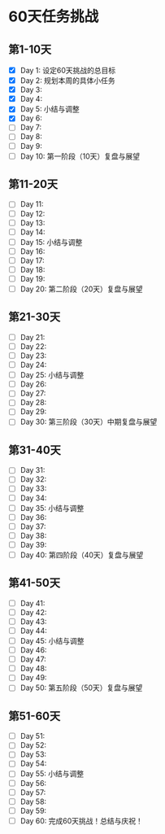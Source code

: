 # 60天任务挑战

## 第1-10天

- [x] Day 1: 设定60天挑战的总目标
- [x] Day 2: 规划本周的具体小任务
- [x] Day 3:
- [x] Day 4:
- [x] Day 5: 小结与调整
- [x] Day 6:
- [ ] Day 7:
- [ ] Day 8:
- [ ] Day 9:
- [ ] Day 10: 第一阶段（10天）复盘与展望

## 第11-20天

- [ ] Day 11:
- [ ] Day 12:
- [ ] Day 13:
- [ ] Day 14:
- [ ] Day 15: 小结与调整
- [ ] Day 16:
- [ ] Day 17:
- [ ] Day 18:
- [ ] Day 19:
- [ ] Day 20: 第二阶段（20天）复盘与展望

## 第21-30天

- [ ] Day 21:
- [ ] Day 22:
- [ ] Day 23:
- [ ] Day 24:
- [ ] Day 25: 小结与调整
- [ ] Day 26:
- [ ] Day 27:
- [ ] Day 28:
- [ ] Day 29:
- [ ] Day 30: 第三阶段（30天）中期复盘与展望

## 第31-40天

- [ ] Day 31:
- [ ] Day 32:
- [ ] Day 33:
- [ ] Day 34:
- [ ] Day 35: 小结与调整
- [ ] Day 36:
- [ ] Day 37:
- [ ] Day 38:
- [ ] Day 39:
- [ ] Day 40: 第四阶段（40天）复盘与展望

## 第41-50天

- [ ] Day 41:
- [ ] Day 42:
- [ ] Day 43:
- [ ] Day 44:
- [ ] Day 45: 小结与调整
- [ ] Day 46:
- [ ] Day 47:
- [ ] Day 48:
- [ ] Day 49:
- [ ] Day 50: 第五阶段（50天）复盘与展望

## 第51-60天

- [ ] Day 51:
- [ ] Day 52:
- [ ] Day 53:
- [ ] Day 54:
- [ ] Day 55: 小结与调整
- [ ] Day 56:
- [ ] Day 57:
- [ ] Day 58:
- [ ] Day 59:
- [ ] Day 60: 完成60天挑战！总结与庆祝！